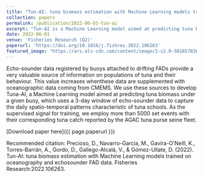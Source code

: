 ```yaml
---
title: "Tun-AI: tuna biomass estimation with Machine Learning models trained on oceanography and echosounder FAD data"
collection: papers
permalink: /publication/2022-06-01-tun-ai
excerpt: "Tun-AI is a Machine Learning model aimed at predicting tuna biomass under a given buoy, using echo-sounder and oceanography data."
date: 2022-06-01
venue: 'Fisheries Research (Q2)'
paperurl: 'https://doi.org/10.1016/j.fishres.2022.106263'
featured_image: "https://ars.els-cdn.com/content/image/1-s2.0-S0165783622000406-gr3.jpg"
---
```

Echo-sounder data registered by buoys attached to drifting FADs provide a very valuable source of information on populations of tuna and their behaviour. This value increases whenthese data are supplemented with oceanographic data coming from CMEMS. We use these sources to develop Tuna-AI, a Machine Learning model aimed at predicting tuna biomass under a given buoy, which uses a 3-day window of echo-sounder data to capture the daily spatio-temporal patterns characteristic of tuna schools. As the supervised signal for training, we employ more than 5000 set events with their corresponding tuna catch reported by the AGAC tuna purse seine fleet.

[Download paper here]({{ page.paperurl }})

Recommended citation: Precioso, D., Navarro-García, M., Gavira-O'Neill, K., Torres-Barrán, A., Gordo, D., Gallego-Alcalá, V., & Gómez-Ullate, D. (2022). Tun-AI: tuna biomass estimation with Machine Learning models trained on oceanography and echosounder FAD data. Fisheries Research:2022.106263.